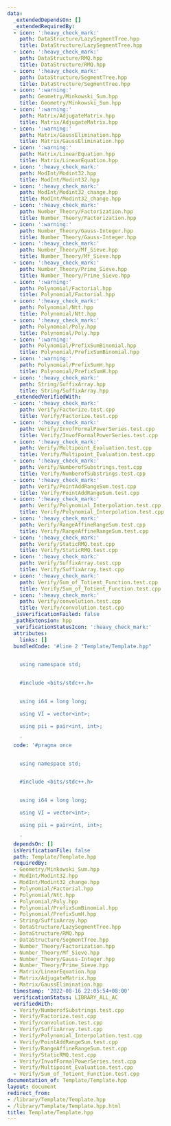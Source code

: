 ```yaml
---
data:
  _extendedDependsOn: []
  _extendedRequiredBy:
  - icon: ':heavy_check_mark:'
    path: DataStructure/LazySegmentTree.hpp
    title: DataStructure/LazySegmentTree.hpp
  - icon: ':heavy_check_mark:'
    path: DataStructure/RMQ.hpp
    title: DataStructure/RMQ.hpp
  - icon: ':heavy_check_mark:'
    path: DataStructure/SegmentTree.hpp
    title: DataStructure/SegmentTree.hpp
  - icon: ':warning:'
    path: Geometry/Minkowski_Sum.hpp
    title: Geometry/Minkowski_Sum.hpp
  - icon: ':warning:'
    path: Matrix/AdjugateMatrix.hpp
    title: Matrix/AdjugateMatrix.hpp
  - icon: ':warning:'
    path: Matrix/GaussElimination.hpp
    title: Matrix/GaussElimination.hpp
  - icon: ':warning:'
    path: Matrix/LinearEquation.hpp
    title: Matrix/LinearEquation.hpp
  - icon: ':heavy_check_mark:'
    path: ModInt/Modint32.hpp
    title: ModInt/Modint32.hpp
  - icon: ':heavy_check_mark:'
    path: ModInt/Modint32_change.hpp
    title: ModInt/Modint32_change.hpp
  - icon: ':heavy_check_mark:'
    path: Number_Theory/Factorization.hpp
    title: Number_Theory/Factorization.hpp
  - icon: ':warning:'
    path: Number_Theory/Gauss-Integer.hpp
    title: Number_Theory/Gauss-Integer.hpp
  - icon: ':heavy_check_mark:'
    path: Number_Theory/Mf_Sieve.hpp
    title: Number_Theory/Mf_Sieve.hpp
  - icon: ':heavy_check_mark:'
    path: Number_Theory/Prime_Sieve.hpp
    title: Number_Theory/Prime_Sieve.hpp
  - icon: ':warning:'
    path: Polynomial/Factorial.hpp
    title: Polynomial/Factorial.hpp
  - icon: ':heavy_check_mark:'
    path: Polynomial/Ntt.hpp
    title: Polynomial/Ntt.hpp
  - icon: ':heavy_check_mark:'
    path: Polynomial/Poly.hpp
    title: Polynomial/Poly.hpp
  - icon: ':warning:'
    path: Polynomial/PrefixSumBinomial.hpp
    title: Polynomial/PrefixSumBinomial.hpp
  - icon: ':warning:'
    path: Polynomial/PrefixSumH.hpp
    title: Polynomial/PrefixSumH.hpp
  - icon: ':heavy_check_mark:'
    path: String/SuffixArray.hpp
    title: String/SuffixArray.hpp
  _extendedVerifiedWith:
  - icon: ':heavy_check_mark:'
    path: Verify/Factorize.test.cpp
    title: Verify/Factorize.test.cpp
  - icon: ':heavy_check_mark:'
    path: Verify/InvofFormalPowerSeries.test.cpp
    title: Verify/InvofFormalPowerSeries.test.cpp
  - icon: ':heavy_check_mark:'
    path: Verify/Multipoint_Evaluation.test.cpp
    title: Verify/Multipoint_Evaluation.test.cpp
  - icon: ':heavy_check_mark:'
    path: Verify/NumberofSubstrings.test.cpp
    title: Verify/NumberofSubstrings.test.cpp
  - icon: ':heavy_check_mark:'
    path: Verify/PointAddRangeSum.test.cpp
    title: Verify/PointAddRangeSum.test.cpp
  - icon: ':heavy_check_mark:'
    path: Verify/Polynomial_Interpolation.test.cpp
    title: Verify/Polynomial_Interpolation.test.cpp
  - icon: ':heavy_check_mark:'
    path: Verify/RangeAffineRangeSum.test.cpp
    title: Verify/RangeAffineRangeSum.test.cpp
  - icon: ':heavy_check_mark:'
    path: Verify/StaticRMQ.test.cpp
    title: Verify/StaticRMQ.test.cpp
  - icon: ':heavy_check_mark:'
    path: Verify/SuffixArray.test.cpp
    title: Verify/SuffixArray.test.cpp
  - icon: ':heavy_check_mark:'
    path: Verify/Sum_of_Totient_Function.test.cpp
    title: Verify/Sum_of_Totient_Function.test.cpp
  - icon: ':heavy_check_mark:'
    path: Verify/convolution.test.cpp
    title: Verify/convolution.test.cpp
  _isVerificationFailed: false
  _pathExtension: hpp
  _verificationStatusIcon: ':heavy_check_mark:'
  attributes:
    links: []
  bundledCode: '#line 2 "Template/Template.hpp"


    using namespace std;


    #include <bits/stdc++.h>


    using i64 = long long;

    using VI = vector<int>;

    using pii = pair<int, int>;

    '
  code: '#pragma once


    using namespace std;


    #include <bits/stdc++.h>


    using i64 = long long;

    using VI = vector<int>;

    using pii = pair<int, int>;

    '
  dependsOn: []
  isVerificationFile: false
  path: Template/Template.hpp
  requiredBy:
  - Geometry/Minkowski_Sum.hpp
  - ModInt/Modint32.hpp
  - ModInt/Modint32_change.hpp
  - Polynomial/Factorial.hpp
  - Polynomial/Ntt.hpp
  - Polynomial/Poly.hpp
  - Polynomial/PrefixSumBinomial.hpp
  - Polynomial/PrefixSumH.hpp
  - String/SuffixArray.hpp
  - DataStructure/LazySegmentTree.hpp
  - DataStructure/RMQ.hpp
  - DataStructure/SegmentTree.hpp
  - Number_Theory/Factorization.hpp
  - Number_Theory/Mf_Sieve.hpp
  - Number_Theory/Gauss-Integer.hpp
  - Number_Theory/Prime_Sieve.hpp
  - Matrix/LinearEquation.hpp
  - Matrix/AdjugateMatrix.hpp
  - Matrix/GaussElimination.hpp
  timestamp: '2022-08-16 22:05:54+08:00'
  verificationStatus: LIBRARY_ALL_AC
  verifiedWith:
  - Verify/NumberofSubstrings.test.cpp
  - Verify/Factorize.test.cpp
  - Verify/convolution.test.cpp
  - Verify/SuffixArray.test.cpp
  - Verify/Polynomial_Interpolation.test.cpp
  - Verify/PointAddRangeSum.test.cpp
  - Verify/RangeAffineRangeSum.test.cpp
  - Verify/StaticRMQ.test.cpp
  - Verify/InvofFormalPowerSeries.test.cpp
  - Verify/Multipoint_Evaluation.test.cpp
  - Verify/Sum_of_Totient_Function.test.cpp
documentation_of: Template/Template.hpp
layout: document
redirect_from:
- /library/Template/Template.hpp
- /library/Template/Template.hpp.html
title: Template/Template.hpp
---
```

